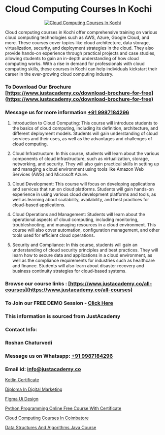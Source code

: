 # Cloud Computing Courses In Kochi

<p align="center">
  <a href="https://justacademy.co/all-courses">
    <img src="https://ibb.co/7V3H11Z" alt="Cloud Computing Courses In Kochi">
  </a>
</p>


Cloud computing courses in Kochi offer comprehensive training on various cloud computing technologies such as AWS, Azure, Google Cloud, and more. These courses cover topics like cloud architecture, data storage, virtualization, security, and deployment strategies in the cloud. They also provide hands-on experience through practical projects and case studies, allowing students to gain an in-depth understanding of how cloud computing works. With a rise in demand for professionals with cloud computing skills, these courses in Kochi can help individuals kickstart their career in the ever-growing cloud computing industry.
### To Download Our Brochure [https://www.justacademy.co/download-brochure-for-free](https://www.justacademy.co/download-brochure-for-free)
### Message us for more information [+91 9987184296](https://api.whatsapp.com/send?phone=919987184296)
1) Introduction to Cloud Computing: This course will introduce students to the basics of cloud computing, including its definition, architecture, and different deployment models. Students will gain understanding of cloud services and their uses, as well as the advantages and challenges of cloud computing.

2) Cloud Infrastructure: In this course, students will learn about the various components of cloud infrastructure, such as virtualization, storage, networking, and security. They will also gain practical skills in setting up and managing a cloud environment using tools like Amazon Web Services (AWS) and Microsoft Azure.

3) Cloud Development: This course will focus on developing applications and services that run on cloud platforms. Students will gain hands-on experience in using various cloud development platforms and tools, as well as learning about scalability, availability, and best practices for cloud-based applications.

4) Cloud Operations and Management: Students will learn about the operational aspects of cloud computing, including monitoring, troubleshooting, and managing resources in a cloud environment. This course will also cover automation, configuration management, and other tools used for efficient cloud operations.

5) Security and Compliance: In this course, students will gain an understanding of cloud security principles and best practices. They will learn how to secure data and applications in a cloud environment, as well as the compliance requirements for industries such as healthcare and finance. Students will also learn about disaster recovery and business continuity strategies for cloud-based systems.

### Browse our course links : [https://www.justacademy.co/all-courses](https://www.justacademy.co/all-courses) 
### To Join our FREE DEMO Session - [Click Here](https://www.justacademy.co/register-for-course-demo)


### This information is sourced from JustAcademy
### Contact Info:
### Roshan Chaturvedi
### Message us on Whatsapp: [+91 9987184296](https://api.whatsapp.com/send?phone=919987184296)
### Email id: [info@justacademy.co](mailto:info@justacademy.co)
                
[Kotlin Certificate](https://www.linkedin.com/pulse/kotlin-certificate-software-training-mountain-view-nf0if/)

[Diploma In Digital Marketing](https://www.linkedin.com/pulse/diploma-digital-marketing-justacademy-coventry-jmq9e?trackingId=efMDyixEU3c5sXbmePcI7w%3D%3D&lipi=urn%3Ali%3Apage%3Ad_flagship3_company_admin%3BvasO6SUGTP2oKUhUaDM59w%3D%3D)

[Figma Ui Design](https://medium.com/@namusn/figma-ui-design-2d62e09bce17)

[Python Programming Online Free Course With Certificate](https://medium.com/@prempja40/python-programming-online-free-course-with-certificate-72ae2a107c29)

[Cloud Computing Courses In Coimbatore](https://justacademyin.github.io/justacademy/Cloud-Computing-Courses-In-Coimbatore)

[Data Structures And Algorithms Java Course](https://justacademyin.github.io/justacademy/Data-Structures-And-Algorithms-Java-Course)

